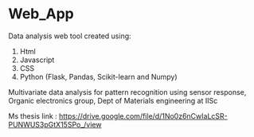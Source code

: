 # Web_App
Data analysis web tool created using:
1. Html
2. Javascript
3. CSS
4. Python (Flask, Pandas, Scikit-learn and Numpy)


Multivariate data analysis for pattern recognition using sensor response, Organic electronics group, Dept of
Materials engineering at IISc

Ms thesis link : https://drive.google.com/file/d/1No0z6nCwIaLcSR-PUNWUS3pGtX15SPo_/view
